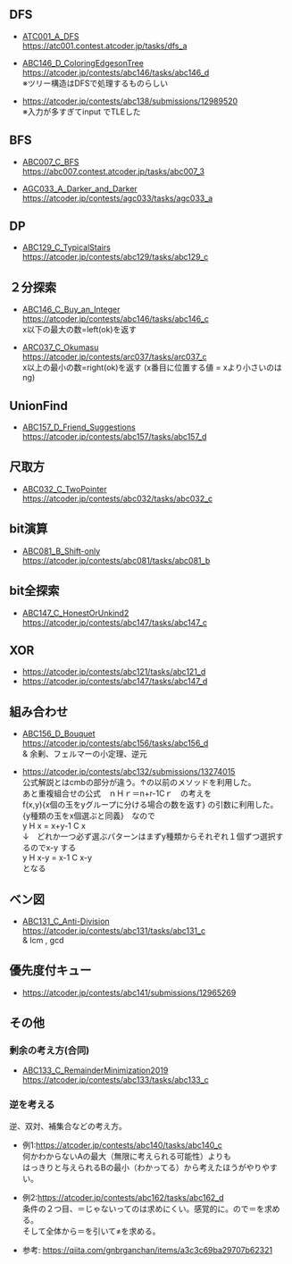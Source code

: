 ## DFS

* [ATC001_A_DFS](/ATC001_A_DFS.py)  
https://atc001.contest.atcoder.jp/tasks/dfs_a  

* [ABC146_D_ColoringEdgesonTree](ABC146_D_ColoringEdgesonTree.py)  
https://atcoder.jp/contests/abc146/tasks/abc146_d  
※ツリー構造はDFSで処理するものらしい

* https://atcoder.jp/contests/abc138/submissions/12989520  
※入力が多すぎてinput でTLEした  



## BFS

* [ABC007_C_BFS](/ABC007_C_BFS.py)  
https://abc007.contest.atcoder.jp/tasks/abc007_3

* [AGC033_A_Darker_and_Darker](/AGC033_A_Darker_and_Darker.py)  
https://atcoder.jp/contests/agc033/tasks/agc033_a

## DP

* [ABC129_C_TypicalStairs](/ABC129_C_TypicalStairs.py)  
https://atcoder.jp/contests/abc129/tasks/abc129_c

## ２分探索

* [ABC146_C_Buy_an_Integer](/ABC146_C_Buy_an_Integer.py)  
https://atcoder.jp/contests/abc146/tasks/abc146_c  
x以下の最大の数=left(ok)を返す

* [ARC037_C_Okumasu](/ARC037_C_Okumasu.py)  
https://atcoder.jp/contests/arc037/tasks/arc037_c  
x以上の最小の数=right(ok)を返す (x番目に位置する値 = xより小さいのはng)

## UnionFind

* [ABC157_D_Friend_Suggestions](/ABC157_D_Friend_Suggestions.py)  
https://atcoder.jp/contests/abc157/tasks/abc157_d

## 尺取方
* [ABC032_C_TwoPointer](/ABC032_C_TwoPointer.py)  
https://atcoder.jp/contests/abc032/tasks/abc032_c

## bit演算

* [ABC081_B_Shift-only](/ABC081_B_Shift-only.py)  
https://atcoder.jp/contests/abc081/tasks/abc081_b

## bit全探索

* [ABC147_C_HonestOrUnkind2](/ABC147_C_HonestOrUnkind2.py)  
https://atcoder.jp/contests/abc147/tasks/abc147_c

## XOR
* https://atcoder.jp/contests/abc121/tasks/abc121_d  
* https://atcoder.jp/contests/abc147/tasks/abc147_d  


## 組み合わせ

* [ABC156_D_Bouquet](/ABC156_D_Bouquet.py)  
https://atcoder.jp/contests/abc156/tasks/abc156_d  
& 余剰、フェルマーの小定理、逆元

* https://atcoder.jp/contests/abc132/submissions/13274015  
公式解説とはcmbの部分が違う。↑の以前のメソッドを利用した。  
あと重複組合せの公式　ｎＨｒ＝n+r-1Cｒ　の考えを  
f(x,y){x個の玉をyグループに分ける場合の数を返す} の引数に利用した。  
{y種類の玉をx個選ぶと同義}　なので  
y H x = x+y-1 C x  
↓　どれか一つ必ず選ぶパターンはまずy種類からそれぞれ１個ずつ選択するのでx-y する  
y H x-y  = x-1 C x-y  
となる

## ベン図

* [ABC131_C_Anti-Division](/ABC131_C_Anti-Division.py)  
https://atcoder.jp/contests/abc131/tasks/abc131_c  
& lcm , gcd 

## 優先度付キュー

* https://atcoder.jp/contests/abc141/submissions/12965269


## その他

### 剰余の考え方(合同)
* [ABC133_C_RemainderMinimization2019](/ABC133_C_RemainderMinimization2019.py)  
https://atcoder.jp/contests/abc133/tasks/abc133_c


### 逆を考える

逆、双対、補集合などの考え方。

* 例1:https://atcoder.jp/contests/abc140/tasks/abc140_c  
何かわからないAの最大（無限に考えられる可能性）よりも  
はっきりと与えられるBの最小（わかってる）から考えたほうがやりやすい。

* 例2:https://atcoder.jp/contests/abc162/tasks/abc162_d  
条件の２つ目、＝じゃないってのは求めにくい。感覚的に。ので＝を求める。  
そして全体から＝を引いて≠を求める。

* 参考:
https://qiita.com/gnbrganchan/items/a3c3c69ba29707b62321

